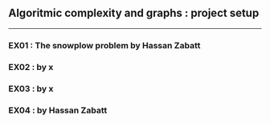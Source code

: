 ## Algoritmic complexity and graphs : project setup

---

### EX01 : The snowplow problem by Hassan Zabatt
### EX02 : by x
### EX03 : by x
### EX04 : by Hassan Zabatt

